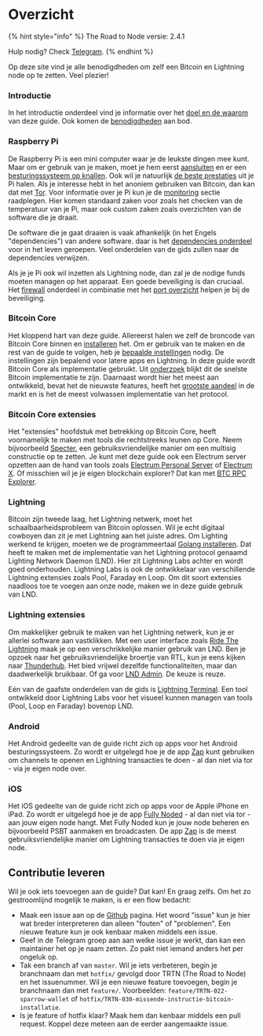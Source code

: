 # Overzicht

{% hint style="info" %}
The Road to Node versie: 2.4.1

Hulp nodig? Check [Telegram](https://t.me/theroadtonode).
{% endhint %}

Op deze site vind je alle benodigdheden om zelf een Bitcoin en Lightning node op te zetten. Veel plezier!

### Introductie

In het introductie onderdeel vind je informatie over het [doel en de waarom](https://docs.theroadtonode.com/introductie/doel-en-waarom) van deze guide. Ook komen de [benodigdheden](https://docs.theroadtonode.com/introductie/benodigdheden) aan bod.

### Raspberry Pi

De Raspberry Pi is een mini computer waar je de leukste dingen mee kunt. Maar om er gebruik van je maken, moet je hem eerst [aansluiten](https://docs.theroadtonode.com/raspberry-pi/hardware-aansluiten) en er een [besturingssysteem op knallen](https://docs.theroadtonode.com/raspberry-pi/software-flashen). Ook wil je natuurlijk [de beste prestaties](https://docs.theroadtonode.com/raspberry-pi/boot-vanaf-ssd) uit je Pi halen. Als je interesse hebt in het anoniem gebruiken van Bitcoin, dan kan dat met [Tor](https://docs.theroadtonode.com/raspberry-pi/tor). Voor informatie over je Pi kun je de [monitoring](https://docs.theroadtonode.com/raspberry-pi/monitoring) sectie raadplegen. Hier komen standaard zaken voor zoals het checken van de temperatuur van je Pi, maar ook custom zaken zoals overzichten van de software die je draait.

De software die je gaat draaien is vaak afhankelijk \(in het Engels "dependencies"\) van andere software. daar is het [dependencies onderdeel](https://docs.theroadtonode.com/raspberry-pi/algemene-dependencies-installeren) voor in het leven geroepen. Veel onderdelen van de gids zullen naar de dependencies verwijzen.

Als je je Pi ook wil inzetten als Lightning node, dan zal je de nodige funds moeten managen op het apparaat. Een goede beveiliging is dan cruciaal. Het [firewall](https://docs.theroadtonode.com/raspberry-pi/firewall) onderdeel in combinatie met het [port overzicht](https://docs.theroadtonode.com/raspberry-pi/port-overzicht) helpen je bij de beveiliging.

### Bitcoin Core

Het kloppend hart van deze guide. Allereerst halen we zelf de broncode van Bitcoin Core binnen en [installeren](https://docs.theroadtonode.com/bitcoin-core/installatie) het. Om er gebruik van te maken en de rest van de guide te volgen, heb je [bepaalde instellingen](https://docs.theroadtonode.com/bitcoin-core/configuratie-en-starten) nodig. De instellingen zijn bepalend voor latere apps en Lightning. In deze guide wordt Bitcoin Core als implementatie gebruikt. Uit [onderzoek](https://blog.lopp.net/bitcoin-node-performance-sync-tests/#performance-rankings) blijkt dit de snelste Bitcoin implementatie te zijn. Daarnaast wordt hier het meest aan ontwikkeld, bevat het de nieuwste features, heeft het [grootste aandeel](https://bitnodes.io/nodes/) in de markt en is het de meest volwassen implementatie van het protocol.

### Bitcoin Core extensies

Het "extensies" hoofdstuk met betrekking op Bitcoin Core, heeft voornamelijk te maken met tools die rechtstreeks leunen op Core. Neem bijvoorbeeld [Specter](https://docs.theroadtonode.com/bitcoin-core-extensies/specter), een gebruiksvriendelijke manier om een multisig constructie op te zetten. Je kunt met deze guide ook een Electrum server opzetten aan de hand van tools zoals [Electrum Personal Server](https://docs.theroadtonode.com/bitcoin-core-extensies/electrum-personal-server) of [Electrum X](https://docs.theroadtonode.com/bitcoin-core-extensies/electrum-x). Of misschien wil je je eigen blockchain explorer? Dat kan met [BTC RPC Explorer](https://docs.theroadtonode.com/bitcoin-core-extensies/btc-rpx-explorer).

### Lightning

Bitcoin zijn tweede laag, het Lightning netwerk, moet het schaalbaarheidsprobleem van Bitcoin oplossen. Wil je echt digitaal cowboyen dan zit je met Lightning aan het juiste adres. Om Lighting werkend te krijgen, moeten we de programmeertaal [Golang installeren](https://docs.theroadtonode.com/raspberry-pi/algemene-dependencies-installeren#golang). Dat heeft te maken met de implementatie van het Lightning protocol genaamd Lighting Network Daemon \(LND\). Hier zit Lightning Labs achter en wordt goed onderhouden. Lightning Labs is ook de ontwikkelaar van verschillende Lightning extensies zoals Pool, Faraday en Loop. Om dit soort extensies naadloos toe te voegen aan onze node, maken we in deze guide gebruik van LND.

### Lightning extensies

Om makkelijker gebruik te maken van het Lightning netwerk, kun je er allerlei software aan vastklikken. Met een user interface zoals [Ride The Lightning](https://docs.theroadtonode.com/lightning-extensies/ride-the-lightning) maak je op een verschrikkelijke manier gebruik van LND. Ben je opzoek naar het gebruiksvriendelijke broertje van RTL, kun je eens kijken naar [Thunderhub](https://docs.theroadtonode.com/lightning-extensies/thunderhub). Het bied vrijwel dezelfde functionaliteiten, maar dan daadwerkelijk bruikbaar. Of ga voor [LND Admin](https://docs.theroadtonode.com/lightning-extensies/lnd-admin). De keuze is reuze.

Eén van de gaafste onderdelen van de gids is [Lightning Terminal](https://docs.theroadtonode.com/lightning-extensies/lightning-terminal). Een tool ontwikkeld door Lightning Labs voor het visueel kunnen managen van tools \(Pool, Loop en Faraday\) bovenop LND.

### Android

Het Android gedeelte van de guide richt zich op apps voor het Android besturingssysteem. Zo wordt er uitgelegd hoe je de app [Zap](https://docs.theroadtonode.com/ios/zap) kunt gebruiken om channels te openen en Lightning transacties te doen - al dan niet via tor - via je eigen node over.

### iOS

Het iOS gedeelte van de guide richt zich op apps voor de Apple iPhone en iPad. Zo wordt er uitgelegd hoe je de app [Fully Noded](https://docs.theroadtonode.com/ios/fully-noded) - al dan niet via tor - aan jouw eigen node hangt. Met Fully Noded kun je jouw node beheren en bijvoorbeeld PSBT aanmaken en broadcasten. De app [Zap](https://docs.theroadtonode.com/ios/zap) is de meest gebruiksvriendelijke manier om Lightning transacties te doen via je eigen node.

## Contributie leveren

Wil je ook iets toevoegen aan de guide? Dat kan! En graag zelfs. Om het zo gestroomlijnd mogelijk te maken, is er een flow bedacht:

* Maak een issue aan op de [Github](https://github.com/bitdeal-nl/theroadtonode/issues) pagina. Het woord "issue" kun je hier wat breder interpreteren dan alleen "fouten" of "problemen". Een nieuwe feature kun je ook kenbaar maken middels een issue.
* Geef in de Telegram groep aan aan welke issue je werkt, dan kan een maintainer het op je naam zetten. Zo pakt niet iemand anders het per ongeluk op.
* Tak een branch af van `master`. Wil je iets verbeteren, begin je branchnaam dan met `hotfix/` gevolgd door TRTN \(The Road to Node\) en het issuenummer. Wil je een nieuwe feature toevoegen, begin je branchnaam dan met `feature/`. Voorbeelden: `feature/TRTN-022-sparrow-wallet` of `hotfix/TRTN-030-missende-instructie-bitcoin-installatie`.
* Is je feature of hotfix klaar? Maak hem dan kenbaar middels een pull request. Koppel deze meteen aan de eerder aangemaakte issue.

